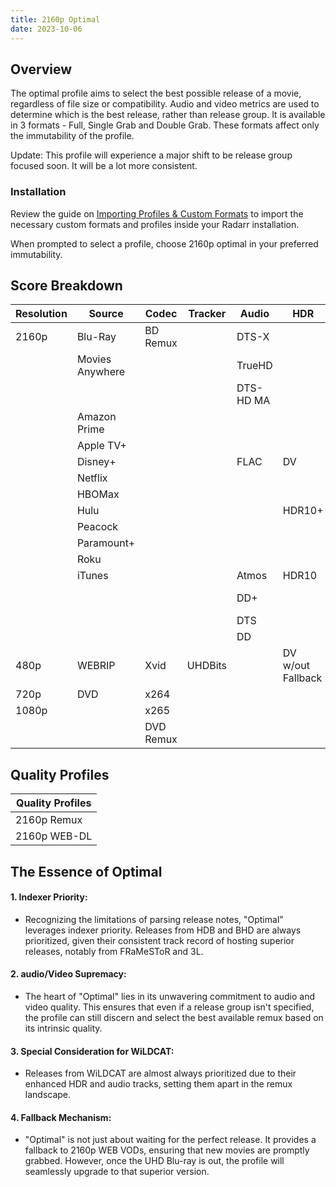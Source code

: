 ```yaml
---
title: 2160p Optimal
date: 2023-10-06
---
```


## Overview

The optimal profile aims to select the best possible release of a movie, regardless of file size or compatibility. Audio and video metrics are used to determine which is the best release, rather than release group. It is available in 3 formats - Full, Single Grab and Double Grab. These formats affect only the immutability of the profile.

Update: This profile will experience a major shift to be release group focused soon. It will be a lot more consistent.

### Installation

Review the guide on [Importing Profiles & Custom Formats](../Wiki/Importing%20Profiles%20&%20Custom%20Formats.md) to import the necessary custom formats and profiles inside your Radarr installation.

When prompted to select a profile, choose 2160p optimal in your preferred immutability. 

## Score Breakdown

| Resolution | Source          | Codec     | Tracker | Audio     | HDR               | Extras          | Score | Upgrade |
| ---------- | --------------- | --------- | ------- | --------- | ----------------- | --------------- | ----- | ------- |
| 2160p      | Blu-Ray         | BD Remux  |         | DTS-X     |                   |                 | 60    | 320     |
|            | Movies Anywhere |           |         | TrueHD    |                   |                 | 50    |         |
|            |                 |           |         | DTS-HD MA |                   |                 |       |         |
|            | Amazon Prime    |           |         |           |                   |                 | 40    |         |
|            | Apple TV+       |           |         |           |                   |                 |       |         |
|            | Disney+         |           |         | FLAC      | DV                |                 | 30    |         |
|            | Netflix         |           |         |           |                   |                 |       |         |
|            | HBOMax          |           |         |           |                   |                 |       |         |
|            | Hulu            |           |         |           | HDR10+            |                 | 20    |         |
|            | Peacock         |           |         |           |                   |                 |       |         |
|            | Paramount+      |           |         |           |                   |                 |       |         |
|            | Roku            |           |         |           |                   |                 |       |         |
|            | iTunes          |           |         | Atmos     | HDR10             |                 | 10    |         |
|            |                 |           |         | DD+       |                   | Special Edition | 0     |         |
|            |                 |           |         | DTS       |                   |                 |       |         |
|            |                 |           |         | DD        |                   |                 |       |         |
| 480p       | WEBRIP          | Xvid      | UHDBits |           | DV w/out Fallback |                 | -9999 |         |
| 720p       | DVD             | x264      |         |           |                   |                 |       |         |
| 1080p      |                 | x265      |         |           |                   |                 |       |         |
|            |                 | DVD Remux |         |           |                   |                 |       |         |

## Quality Profiles
| Quality Profiles |
| ---- |
| 2160p Remux |
| 2160p WEB-DL |

## The Essence of Optimal

#### 1. **Indexer Priority**:

- Recognizing the limitations of parsing release notes, "Optimal" leverages indexer priority. Releases from HDB and BHD are always prioritized, given their consistent track record of hosting superior releases, notably from FRaMeSToR and 3L.

#### 2. **audio/Video Supremacy**:

- The heart of "Optimal" lies in its unwavering commitment to audio and video quality. This ensures that even if a release group isn't specified, the profile can still discern and select the best available remux based on its intrinsic quality.

#### 3. **Special Consideration for WiLDCAT**:

- Releases from WiLDCAT are almost always prioritized due to their enhanced HDR and audio tracks, setting them apart in the remux landscape.

#### 4. **Fallback Mechanism**:

- "Optimal" is not just about waiting for the perfect release. It provides a fallback to 2160p WEB VODs, ensuring that new movies are promptly grabbed. However, once the UHD Blu-ray is out, the profile will seamlessly upgrade to that superior version.
